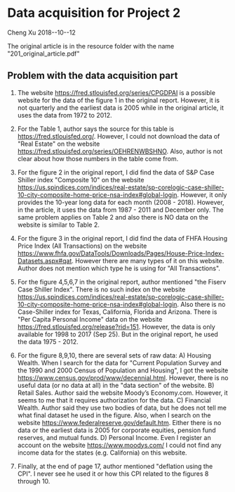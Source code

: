 Data acquisition for Project 2
================
Cheng Xu
2018--10--12

The original article is in the resource folder with the name "201\_original\_article.pdf"

Problem with the data acquisition part
--------------------------------------

1.  The website <https://fred.stlouisfed.org/series/CPGDPAI> is a possible website for the data of the figure 1 in the original report. However, it is not quarterly and the earliest data is 2005 while in the original article, it uses the data from 1972 to 2012.

2.  For the Table 1, author says the source for this table is <https://fred.stlouisfed.org/>. However, I could not download the data of "Real Estate" on the website <https://fred.stlouisfed.org/series/OEHRENWBSHNO>. Also, author is not clear about how those numbers in the table come from.

3.  For the figure 2 in the original report, I did find the data of S&P Case Shiller index "Composite 10" on the website <https://us.spindices.com/indices/real-estate/sp-corelogic-case-shiller-10-city-composite-home-price-nsa-index#global-login>. However, it only provides the 10-year long data for each month (2008 - 2018). However, in the article, it uses the data from 1987 - 2011 and December only. The same problem applies on Table 2 and also there is NO data on the website is similar to Table 2.

4.  For the figure 3 in the original report, I did find the data of FHFA Housing Price Index (All Transactions) on the website <https://www.fhfa.gov/DataTools/Downloads/Pages/House-Price-Index-Datasets.aspx#qat>. However there are many types of it on this website. Author does not mention which type he is using for "All Transactions".

5.  For the figure 4,5,6,7 in the original report, author mentioned "the Fiserv Case Shiller Index". There is no such index on the website <https://us.spindices.com/indices/real-estate/sp-corelogic-case-shiller-10-city-composite-home-price-nsa-index#global-login>. Also there is no Case-Shiller index for Texas, California, Florida and Arizona. There is "Per Capita Personal Income" data on the website <https://fred.stlouisfed.org/release?rid=151>. However, the data is only available for 1998 to 2017 (Sep 25). But in the original report, he used the data 1975 - 2012.

6.  For the figure 8,9,10, there are several sets of raw data: A) Housing Wealth. When I search for the data for "Current Population Survey and the 1990 and 2000 Census of Population and Housing", I got the website <https://www.census.gov/prod/www/decennial.html>. However, there is no useful data (or no data at all) in the "data section" of the website. B) Retail Sales. Author said the website Moody’s Economy.com. However, it seems to me that it requires authorization for the data. C) Financial Wealth. Author said they use two bodies of data, but he does not tell me what final dataset he used in the figure. Also, when I search on the website <https://www.federalreserve.gov/default.htm>. Either there is no data or the earliest data is 2005 for corporate equities, pension fund reserves, and mutual funds. D) Personal Income. Even I register an account on the website <https://www.moodys.com/> I could not find any income data for the states (e.g. California) on this website.

7.  Finally, at the end of page 17, author mentioned "deflation using the CPI". I never see he used it or how this CPI related to the figures 8 through 10.
